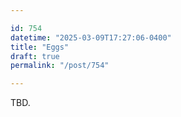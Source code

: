 ```yaml
---

id: 754
datetime: "2025-03-09T17:27:06-0400"
title: "Eggs"
draft: true
permalink: "/post/754"

---
```


TBD.
